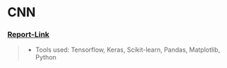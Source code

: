 # CNN

### [Report-Link](https://docs.google.com/document/d/1wvuCKaUOvUbtLJME_SyRolhpWh4IZ_ewfyxYrHk_N4o/edit?usp=sharing)

> - Tools used: Tensorflow, Keras, Scikit-learn, Pandas, Matplotlib, Python

